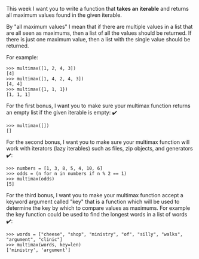This week I want you to write a function that **takes an iterable** and returns all maximum values found in the given iterable.

By "all maximum values" I mean that if there are multiple values in a list that are all seen as maximums, then a list of all the values should be returned. If there is just one maximum value, then a list with the single value should be returned.

For example:

```
>>> multimax([1, 2, 4, 3])
[4]
>>> multimax([1, 4, 2, 4, 3])
[4, 4]
>>> multimax({1, 1, 1})
[1, 1, 1]
```

For the first bonus, I want you to make sure your multimax function returns an empty list if the given iterable is empty: ✔️ 

```
>>> multimax([])
[]
```

For the second bonus, I want you to make sure your multimax function will work with iterators (lazy iterables) such as files, zip objects, and generators ✔️:

```
>>> numbers = [1, 3, 8, 5, 4, 10, 6]
>>> odds = (n for n in numbers if n % 2 == 1)
>>> multimax(odds)
[5]
```

For the third bonus, I want you to make your multimax function accept a keyword argument called "key" that is a function which will be used to determine the key by which to compare values as maximums. For example the key function could be used to find the longest words in a list of words ✔️:

```
>>> words = ["cheese", "shop", "ministry", "of", "silly", "walks", "argument", "clinic"]
>>> multimax(words, key=len)
['ministry', 'argument']
```
